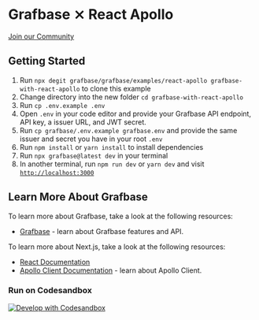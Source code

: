 # Grafbase ⨯ React Apollo

[Join our Community](https://grafbase.com/community)

## Getting Started

1. Run `npx degit grafbase/grafbase/examples/react-apollo grafbase-with-react-apollo` to clone this example
2. Change directory into the new folder `cd grafbase-with-react-apollo`
3. Run `cp .env.example .env`
4. Open `.env` in your code editor and provide your Grafbase API endpoint, API key, a issuer URL, and JWT secret.
5. Run `cp grafbase/.env.example grafbase.env` and provide the same issuer and secret you have in your root `.env`
6. Run `npm install` or `yarn install` to install dependencies
7. Run `npx grafbase@latest dev` in your terminal
8. In another terminal, run `npm run dev` or `yarn dev` and visit [`http://localhost:3000`](http://localhost:3000)

## Learn More About Grafbase

To learn more about Grafbase, take a look at the following resources:

- [Grafbase](https://grafbase.com/) - learn about Grafbase features and API.

To learn more about Next.js, take a look at the following resources:

- [React Documentation](https://reactjs.org)
- [Apollo Client Documentation](https://www.apollographql.com/docs/react/) - learn about Apollo Client.

### Run on Codesandbox

[![Develop with Codesandbox](https://codesandbox.io/static/img/play-codesandbox.svg)](https://githubbox.com/grafbase/grafbase/tree/main/examples/react-apollo)

